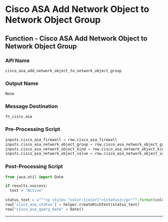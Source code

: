 <!--
    DO NOT MANUALLY EDIT THIS FILE
    THIS FILE IS AUTOMATICALLY GENERATED WITH resilient-circuits codegen
-->

# Cisco ASA Add Network Object to Network Object Group

## Function - Cisco ASA Add Network Object to Network Object Group

### API Name
`cisco_asa_add_network_object_to_network_object_group`

### Output Name
`None`

### Message Destination
`fn_cisco_asa`

### Pre-Processing Script
```python
inputs.cisco_asa_firewall = row.cisco_asa_firewall
inputs.cisco_asa_network_object_group = row.cisco_asa_network_object_group
inputs.cisco_asa_network_object_kind = row.cisco_asa_network_object_kind
inputs.cisco_asa_network_object_value = row.cisco_asa_network_object_value
```

### Post-Processing Script
```python
from java.util import Date

if results.success:
  text = "Active"
  
status_text = u"""<p style= "color:{color}">{status}</p>""".format(color="green", status=text)
row['cisco_asa_status'] = helper.createRichText(status_text)
row["cisco_asa_query_date" = Date()

```

---

